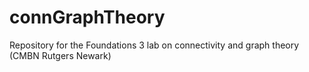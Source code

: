 # connGraphTheory
Repository for the Foundations 3 lab on connectivity and graph theory (CMBN Rutgers Newark)
